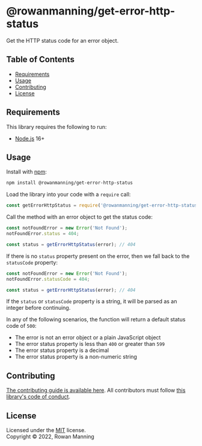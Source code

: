 
# @rowanmanning/get-error-http-status

Get the HTTP status code for an error object.


## Table of Contents

  * [Requirements](#requirements)
  * [Usage](#usage)
  * [Contributing](#contributing)
  * [License](#license)


## Requirements

This library requires the following to run:

  * [Node.js](https://nodejs.org/) 16+


## Usage

Install with [npm](https://www.npmjs.com/):

```sh
npm install @rowanmanning/get-error-http-status
```

Load the library into your code with a `require` call:

```js
const getErrorHttpStatus = require('@rowanmanning/get-error-http-status');
```

Call the method with an error object to get the status code:

```js
const notFoundError = new Error('Not Found');
notFoundError.status = 404;

const status = getErrorHttpStatus(error); // 404
```

If there is no `status` property present on the error, then we fall back to the `statusCode` property:

```js
const notFoundError = new Error('Not Found');
notFoundError.statusCode = 404;

const status = getErrorHttpStatus(error); // 404
```

If the `status` or `statusCode` property is a string, it will be parsed as an integer before continuing.

In any of the following scenarios, the function will return a default status code of `500`:

  * The error is not an error object or a plain JavaScript object
  * The error status property is less than `400` or greater than `599`
  * The error status property is a decimal
  * The error status property is a non-numeric string


## Contributing

[The contributing guide is available here](docs/contributing.md). All contributors must follow [this library's code of conduct](docs/code_of_conduct.md).


## License

Licensed under the [MIT](LICENSE) license.<br/>
Copyright &copy; 2022, Rowan Manning
